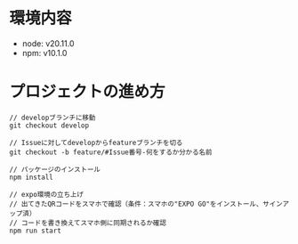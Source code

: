 # 環境内容
- node: v20.11.0
- npm: v10.1.0

# プロジェクトの進め方
```
// developブランチに移動
git checkout develop

// Issueに対してdevelopからfeatureブランチを切る
git checkout -b feature/#Issue番号-何をするか分かる名前

// パッケージのインストール
npm install

// expo環境の立ち上げ
// 出てきたQRコードをスマホで確認（条件：スマホの"EXPO GO"をインストール、サインアップ済）
// コードを書き換えてスマホ側に同期されるか確認
npm run start
```
